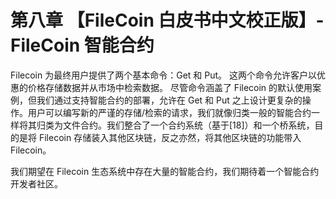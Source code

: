 # 第八章 【FileCoin 白皮书中文校正版】-FileCoin 智能合约

Filecoin 为最终用户提供了两个基本命令：Get 和 Put。 这两个命令允许客户以优惠的价格存储数据并从市场中检索数据。 尽管命令涵盖了 Filecoin 的默认使用案例，但我们通过支持智能合约的部署，允许在 Get 和 Put 之上设计更复杂的操作。用户可以编写新的严谨的存储/检索的请求，我们就像归类一般的智能合约一样将其归类为文件合约。我们整合了一个合约系统（基于[18]）和一个桥系统，目的是将 Filecoin 存储装入其他区块链，反之亦然，将其他区块链的功能带入 Filecoin。

我们期望在 Filecoin 生态系统中存在大量的智能合约，我们期待着一个智能合约开发者社区。